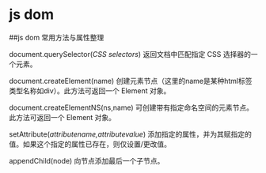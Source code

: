 # js dom

##js dom 常用方法与属性整理

document.querySelector\(_CSS selectors_\) 返回文档中匹配指定 CSS 选择器的一个元素。

document.createElement\(name\)  创建元素节点（这里的name是某种html标签类型名称如div）。此方法可返回一个 Element 对象。

document.createElementNS \(ns,name\)  可创建带有指定命名空间的元素节点。此方法可返回一个 Element 对象。

setAttribute\(_attributename,attributevalue_\)  添加指定的属性，并为其赋指定的值。如果这个指定的属性已存在，则仅设置/更改值。

appendChild\(node\)  向节点添加最后一个子节点。

